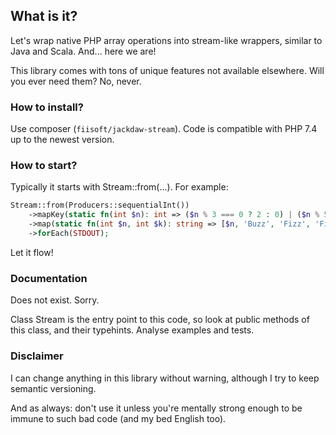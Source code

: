## What is it?

Let's wrap native PHP array operations into stream-like wrappers, similar to Java and Scala. And... here we are! 

This library comes with tons of unique features not available elsewhere. Will you ever need them? No, never.  
 

### How to install?

Use composer (`fiisoft/jackdaw-stream`). Code is compatible with PHP 7.4 up to the newest version.

### How to start?

Typically it starts with Stream::from(...). For example:

```php
Stream::from(Producers::sequentialInt())
    ->mapKey(static fn(int $n): int => ($n % 3 === 0 ? 2 : 0) | ($n % 5 === 0 ? 1 : 0))
    ->map(static fn(int $n, int $k): string => [$n, 'Buzz', 'Fizz', 'Fizz Buzz'][$k].', ')
    ->forEach(STDOUT);
```

Let it flow!

### Documentation

Does not exist. Sorry.

Class Stream is the entry point to this code, so look at public methods of this class, and their typehints. Analyse examples and tests.

### Disclaimer

I can change anything in this library without warning, although I try to keep semantic versioning.

And as always: don't use it unless you're mentally strong enough to be immune to such bad code (and my bed English too). 
